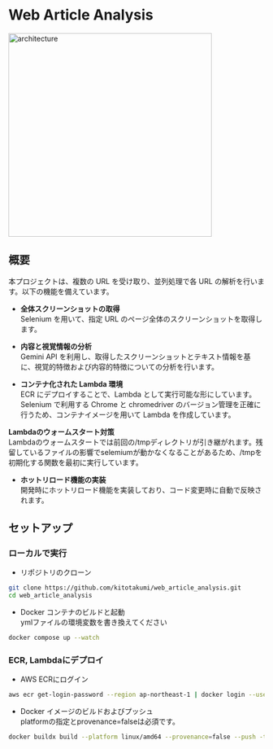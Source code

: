 # Web Article Analysis
<img alt="architecture" height="400px" src="https://github.com/kitotakumi/web_article_analysis/blob/main/architecture.png"/>

## 概要

本プロジェクトは、複数の URL を受け取り、並列処理で各 URL の解析を行います。以下の機能を備えています。

- **全体スクリーンショットの取得**  
  Selenium を用いて、指定 URL のページ全体のスクリーンショットを取得します。

- **内容と視覚情報の分析**  
  Gemini API を利用し、取得したスクリーンショットとテキスト情報を基に、視覚的特徴および内容的特徴についての分析を行います。

- **コンテナ化された Lambda 環境**  
  ECR にデプロイすることで、Lambda として実行可能な形にしています。  
  Selenium で利用する Chrome と chromedriver のバージョン管理を正確に行うため、コンテナイメージを用いて Lambda を作成しています。

 **Lambdaのウォームスタート対策**  
  Lambdaのウォームスタートでは前回の/tmpディレクトリが引き継がれます。残留しているファイルの影響でselemiumが動かなくなることがあるため、/tmpを初期化する関数を最初に実行しています。

- **ホットリロード機能の実装**  
  開発時にホットリロード機能を実装しており、コード変更時に自動で反映されます。

## セットアップ
### ローカルで実行
- リポジトリのクローン

```bash
git clone https://github.com/kitotakumi/web_article_analysis.git
cd web_article_analysis
```

- Docker コンテナのビルドと起動<br>
  ymlファイルの環境変数を書き換えてください

```bash
docker compose up --watch
```

### ECR, Lambdaにデプロイ
- AWS ECRにログイン
```bash
aws ecr get-login-password --region ap-northeast-1 | docker login --username AWS --password-stdin your_account_id.dkr.ecr.your_region.amazonaws.com
```

- Docker イメージのビルドおよびプッシュ<br>
  platformの指定とprovenance=falseは必須です。
```bash
docker buildx build --platform linux/amd64 --provenance=false --push -t your_repository_url/competitor_analysis:latest .
```
